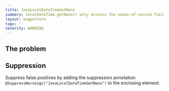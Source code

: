 ```yaml
---
title: JavaLocalDateTimeGetNano
summary: localDateTime.getNano() only accesss the nanos-of-second field. It's rare to only use getNano() without a nearby getSecond() call.
layout: bugpattern
tags: ''
severity: WARNING
---
```


<!--
*** AUTO-GENERATED, DO NOT MODIFY ***
To make changes, edit the @BugPattern annotation or the explanation in docs/bugpattern.
-->


## The problem


## Suppression
Suppress false positives by adding the suppression annotation `@SuppressWarnings("JavaLocalDateTimeGetNano")` to the enclosing element.
